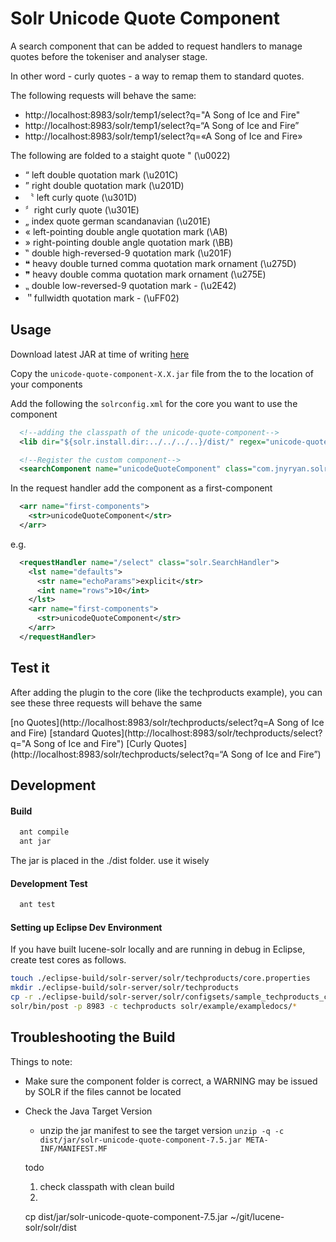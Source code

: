 # Solr Unicode Quote Component

A search component that can be added to request handlers to manage quotes before the tokeniser and analyser stage.

In other word - curly quotes - a way to remap them to standard quotes.

The following requests will behave the same:

- http://localhost:8983/solr/temp1/select?q="A Song of Ice and Fire"
- http://localhost:8983/solr/temp1/select?q=“A Song of Ice and Fire”
- http://localhost:8983/solr/temp1/select?q=«A Song of Ice and Fire»

The following are folded to a staight quote " (\u0022)
   *  “ left double quotation mark (\u201C)
   *  ” right double quotation mark (\u201D)
   * 〝 left curly quote (\u301D)
   *  〞right curly quote (\u301E)
   *  „ index quote german scandanavian (\u201E)
   *  « left-pointing double angle quotation mark (\AB)
   *  » right-pointing double angle quotation mark (\BB)
   *  ‟ double high-reversed-9 quotation mark (\u201F)
   *  ❝ heavy double turned comma quotation mark ornament (\u275D)
   *  ❞ heavy double comma quotation mark ornament (\u275E)
   *  ⹂ double low-reversed-9 quotation mark - (\u2E42)
   *  ＂fullwidth quotation mark - (\uFF02)

## Usage

Download latest JAR at time of writing [here](https://github.com/jnyryan/solr-unicode-quote-component/releases/download/v1.0.2/solr-unicode-quote-component-7.5.jar)

Copy the `unicode-quote-component-X.X.jar` file from the to the location of your components

Add the following the `solrconfig.xml` for the core you want to use the component

``` xml
  <!--adding the classpath of the unicode-quote-component-->
  <lib dir="${solr.install.dir:../../../..}/dist/" regex="unicode-quote-component-\d.*\.jar" />
```


``` xml
  <!--Register the custom component-->
  <searchComponent name="unicodeQuoteComponent" class="com.jnyryan.solrUnicodeQuoteComponent.FoldUnicodeQuotes"/>
```

In the request handler add the component as a first-component

``` xml
  <arr name="first-components">
    <str>unicodeQuoteComponent</str>
  </arr>
```

e.g.

``` xml
  <requestHandler name="/select" class="solr.SearchHandler">
    <lst name="defaults">
      <str name="echoParams">explicit</str>
      <int name="rows">10</int>
    </lst>
    <arr name="first-components">
      <str>unicodeQuoteComponent</str>
    </arr>
  </requestHandler>
```

## Test it

After adding the plugin to the core (like the techproducts example), you can see these three requests will behave the same

[no Quotes](http://localhost:8983/solr/techproducts/select?q=A Song of Ice and Fire)
[standard Quotes](http://localhost:8983/solr/techproducts/select?q="A Song of Ice and Fire")
[Curly Quotes](http://localhost:8983/solr/techproducts/select?q=“A Song of Ice and Fire”)

## Development

#### Build

``` bash
  ant compile
  ant jar
```

The jar is placed in the ./dist folder. use it wisely

#### Development Test

``` bash
  ant test
```

#### Setting up Eclipse Dev Environment

If you have built lucene-solr locally and are running in debug in Eclipse, create test cores as follows.

``` bash
touch ./eclipse-build/solr-server/solr/techproducts/core.properties
mkdir ./eclipse-build/solr-server/solr/techproducts
cp -r ./eclipse-build/solr-server/solr/configsets/sample_techproducts_configs/ ./eclipse-build/solr-server/solr/techproducts
solr/bin/post -p 8983 -c techproducts solr/example/exampledocs/*
```

## Troubleshooting the Build

Things to note:

- Make sure the component folder is correct, a WARNING may be issued by SOLR if the files cannot be located
- Check the Java Target Version
  - unzip the jar manifest to see the target version
  `unzip -q -c dist/jar/solr-unicode-quote-component-7.5.jar META-INF/MANIFEST.MF`

  todo
   1. check classpath with clean build
   2.

   cp dist/jar/solr-unicode-quote-component-7.5.jar ~/git/lucene-solr/solr/dist